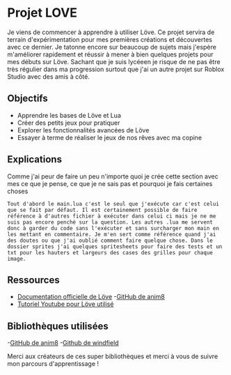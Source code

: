 # Projet LOVE

Je viens de commencer à apprendre à utiliser Löve. Ce projet servira de terrain d'expérimentation pour mes premières créations et découvertes avec ce dernier. Je tatonne encore sur beaucoup de sujets mais j'espère m'améliorer rapidement et réussir à mener à bien quelques projets pour mes débuts sur Löve. Sachant que je suis lycéeen je risque de ne pas être très régulier dans ma progression surtout que j'ai un autre projet sur Roblox Studio avec des amis à côté.

## Objectifs

- Apprendre les bases de Löve et Lua
- Créer des petits jeux pour pratiquer
- Explorer les fonctionnalités avancées de Löve
- Essayer à terme de réaliser le jeux de nos rêves avec ma copine

## Explications 

 Comme j'ai peur de faire un peu n'importe quoi je crée cette section avec mes ce que je pense, ce que je ne sais pas et pourquoi je fais certaines choses

    Tout d'abord le main.lua c'est le seul que j'exécute car c'est celui que se fait par défaut. Il est certainement possible de faire référence à d'autres fichier à exécuter dans celui ci mais je ne me suis pas encore penché sur la question. Les autres .lua me servent donc à garder du code sans l'exécuter et sans surcharger mon main en les mettant en commentaire. Je m'en sert comme référence quand j'ai des doutes ou que j'ai oublié comment faire quelque chose. Dans le dossier sprites j'ai quelques spritesheets pour faire des tests et un txt pour les hauters et largeurs des cases des grilles pour chaque image.

## Ressources

- [Documentation officielle de Löve](https://love2d.org/wiki/Main_Page)
-[GitHub de anim8](https://github.com/kikito/anim8)
- [Tutoriel Youtube pour Löve utilisé](https://www.youtube.com/playlist?list=PLqPLyUreLV8DrLcLvQQ64Uz_h_JGLgGg2)

## Bibliothèques utilisées
-[GitHub de anim8](https://github.com/kikito/anim8)
-[Github de windfield](https://github.com/a327ex/windfield)

Merci aux créateurs de ces super bibliothèques et merci à vous de suivre mon parcours d'apprentissage !